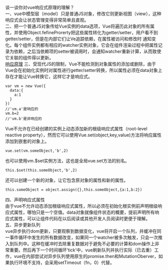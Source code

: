 谈一谈你对vue响应式原理的理解？  
一、vue中模型层（model）只是普通JS对象，修改它则更新视图（view），这种响应式会让状态管理变得非常简单且直观。  
二、把一个普通JS对象传给Vue实例的data选项，Vue将遍历此对象的所有属性，并使用Object.fefineProrerty把这些属性转化为getter/setter，用户看不到getter/setter，但是在内部它们让Ve追踪依赖，在属性被访问和修改时
   通知变化。每个组件实例都有相应的watcher实例对象，它会在组件渲染过程中把属性记录为依赖，之后当依赖项的setter被调用时，会通知watcher重新计算，从而致使它关联的组件得以更新。  
[响应原理](https://github.com/yexiaolong-do/vue-questions/blob/master/img/Responsive-Principle.png)
三、受现代JS的限制，Vue不能检测到对象属性的添加或删除，由于Vue会在初始化实例时对属性进行getter/setter转换，所以属性必须在data对象上存在才能让Vue转换它，这样它才是响应式。  
```vue
var vm = new Vue({
  data:{
    a:1
  }
})
//'vm.a'是响应的
vm.b=2
//'vm.b'是非响应的
```
Vue不允许在已经创建的实例上动态添加新的根级响应式属性（root-level reactive property），然而它可以使用Vue.set(object,key,value)方法将响应属性添加到嵌套的对象上。  
```vue
vue.set(vm.someObject,'b',2)
```
也可以使用vm.$set实例方法，这也是全局vue.set方法的别名。
```vue
this.$set(this.someObject,'b',2)
```
还可以创建一个新的对象，让它包含原对象的属性和新的属性。  
```vue
this.someObject = object.assign({},this.someObject,{a:1,b:2})
```
四、声明响应式属性  
  由于vue不允许动态添加根级响应式属性，所以必须在初始化根实例前声明根级响应式属性，哪怕只是一个空值。data对象就像组件状态的概要，提前声明所有响应式属性，可以让组件代码在以后阅读或其他开发人员阅读时更便于理解。  
五、异步更新队列  
  vue异步执行dom更新，只要观察到数据变化，vue将开启一个队列，并缓冲在同一事件循环中发生的所有数据改变，如果同一个watcher被多次触发，只会一次推入到队列中。这种在缓冲时去除重复数据对于避免不必要的计算和dom操作上非常重要。然后再下一个时间循环‘tick’中，vue刷新队列并执行实际（已去重）工作，vue在内部尝试对异步队列使用原生的promise.then和MutationOberver，如果执行环境不支持，会采用setTimeout（fn，0）代替。
